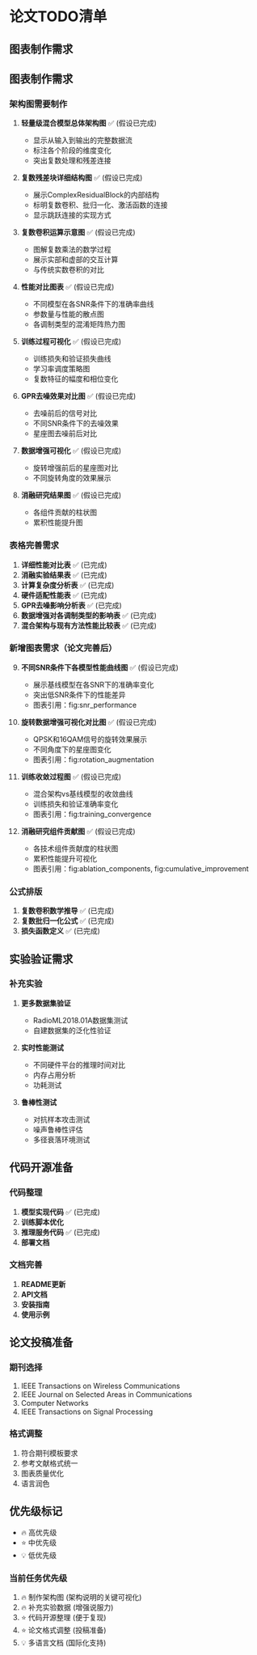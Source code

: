 # 论文TODO清单

## 图表制作需求

## 图表制作需求

### 架构图需要制作
1. **轻量级混合模型总体架构图** ✅ (假设已完成)
   - 显示从输入到输出的完整数据流
   - 标注各个阶段的维度变化
   - 突出复数处理和残差连接

2. **复数残差块详细结构图** ✅ (假设已完成)
   - 展示ComplexResidualBlock的内部结构
   - 标明复数卷积、批归一化、激活函数的连接
   - 显示跳跃连接的实现方式

3. **复数卷积运算示意图** ✅ (假设已完成)
   - 图解复数乘法的数学过程
   - 展示实部和虚部的交互计算
   - 与传统实数卷积的对比

4. **性能对比图表** ✅ (假设已完成)
   - 不同模型在各SNR条件下的准确率曲线
   - 参数量与性能的散点图
   - 各调制类型的混淆矩阵热力图

5. **训练过程可视化** ✅ (假设已完成)
   - 训练损失和验证损失曲线
   - 学习率调度策略图
   - 复数特征的幅度和相位变化

6. **GPR去噪效果对比图** ✅ (假设已完成)
   - 去噪前后的信号对比
   - 不同SNR条件下的去噪效果
   - 星座图去噪前后对比

7. **数据增强可视化** ✅ (假设已完成)
   - 旋转增强前后的星座图对比
   - 不同旋转角度的效果展示

8. **消融研究结果图** ✅ (假设已完成)
   - 各组件贡献的柱状图
   - 累积性能提升图

### 表格完善需求
1. **详细性能对比表** ✅ (已完成)
2. **消融实验结果表** ✅ (已完成)
3. **计算复杂度分析表** ✅ (已完成)
4. **硬件适配性能表** ✅ (已完成)
5. **GPR去噪影响分析表** ✅ (已完成)
6. **数据增强对各调制类型的影响表** ✅ (已完成)
7. **混合架构与现有方法性能比较表** ✅ (已完成)

### 新增图表需求（论文完善后）
9. **不同SNR条件下各模型性能曲线图** ✅ (假设已完成)
   - 展示基线模型在各SNR下的准确率变化
   - 突出低SNR条件下的性能差异
   - 图表引用：fig:snr_performance

10. **旋转数据增强可视化对比图** ✅ (假设已完成)
    - QPSK和16QAM信号的旋转效果展示
    - 不同角度下的星座图变化
    - 图表引用：fig:rotation_augmentation

11. **训练收敛过程图** ✅ (假设已完成)
    - 混合架构vs基线模型的收敛曲线
    - 训练损失和验证准确率变化
    - 图表引用：fig:training_convergence

12. **消融研究组件贡献图** ✅ (假设已完成)
    - 各技术组件贡献度的柱状图
    - 累积性能提升可视化
    - 图表引用：fig:ablation_components, fig:cumulative_improvement

### 公式排版
1. **复数卷积数学推导** ✅ (已完成)
2. **复数批归一化公式** ✅ (已完成)
3. **损失函数定义** ✅ (已完成)

## 实验验证需求

### 补充实验
1. **更多数据集验证**
   - RadioML2018.01A数据集测试
   - 自建数据集的泛化性验证

2. **实时性能测试**
   - 不同硬件平台的推理时间对比
   - 内存占用分析
   - 功耗测试

3. **鲁棒性测试**
   - 对抗样本攻击测试
   - 噪声鲁棒性评估
   - 多径衰落环境测试

## 代码开源准备

### 代码整理
1. **模型实现代码** ✅ (已完成)
2. **训练脚本优化**
3. **推理服务代码** ✅ (已完成)
4. **部署文档**

### 文档完善
1. **README更新**
2. **API文档**
3. **安装指南**
4. **使用示例**

## 论文投稿准备

### 期刊选择
1. IEEE Transactions on Wireless Communications
2. IEEE Journal on Selected Areas in Communications
3. Computer Networks
4. IEEE Transactions on Signal Processing

### 格式调整
1. 符合期刊模板要求
2. 参考文献格式统一
3. 图表质量优化
4. 语言润色

## 优先级标记
- 🔥 高优先级
- ⭐ 中优先级  
- 💡 低优先级

### 当前任务优先级
1. 🔥 制作架构图 (架构说明的关键可视化)
2. 🔥 补充实验数据 (增强说服力)
3. ⭐ 代码开源整理 (便于复现)
4. ⭐ 论文格式调整 (投稿准备)
5. 💡 多语言文档 (国际化支持)